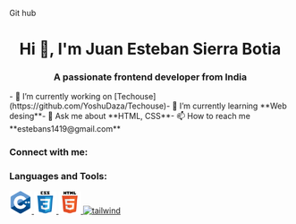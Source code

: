 Git hub
<h1 align="center">Hi 👋, I'm Juan Esteban Sierra Botia</h1><h3 align="center">A passionate frontend developer from India</h3>- 🔭 I’m currently working on [Techouse](https://github.com/YoshuDaza/Techouse)- 🌱 I’m currently learning **Web desing**- 💬 Ask me about **HTML, CSS**- 📫 How to reach me **estebans1419@gmail.com**<h3 align="left">Connect with me:</h3><p align="left"></p><h3 align="left">Languages and Tools:</h3><p align="left"> <a href="https://www.w3schools.com/cpp/" target="_blank" rel="noreferrer"> <img src="https://raw.githubusercontent.com/devicons/devicon/master/icons/cplusplus/cplusplus-original.svg" alt="cplusplus" width="40" height="40"/> </a> <a href="https://www.w3schools.com/css/" target="_blank" rel="noreferrer"> <img src="https://raw.githubusercontent.com/devicons/devicon/master/icons/css3/css3-original-wordmark.svg" alt="css3" width="40" height="40"/> </a> <a href="https://www.w3.org/html/" target="_blank" rel="noreferrer"> <img src="https://raw.githubusercontent.com/devicons/devicon/master/icons/html5/html5-original-wordmark.svg" alt="html5" width="40" height="40"/> </a> <a href="https://tailwindcss.com/" target="_blank" rel="noreferrer"> <img src="https://www.vectorlogo.zone/logos/tailwindcss/tailwindcss-icon.svg" alt="tailwind" width="40" height="40"/> </a> </p>
